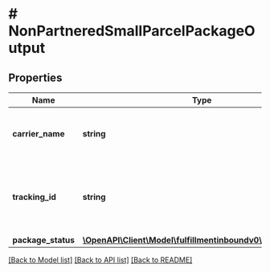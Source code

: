 # # NonPartneredSmallParcelPackageOutput

## Properties

Name | Type | Description | Notes
------------ | ------------- | ------------- | -------------
**carrier_name** | **string** | The carrier that you are using for the inbound shipment. |
**tracking_id** | **string** | The tracking number of the package, provided by the carrier. |
**package_status** | [**\OpenAPI\Client\Model\fulfillmentinboundv0\PackageStatus**](PackageStatus.md) |  |

[[Back to Model list]](../../README.md#models) [[Back to API list]](../../README.md#endpoints) [[Back to README]](../../README.md)
